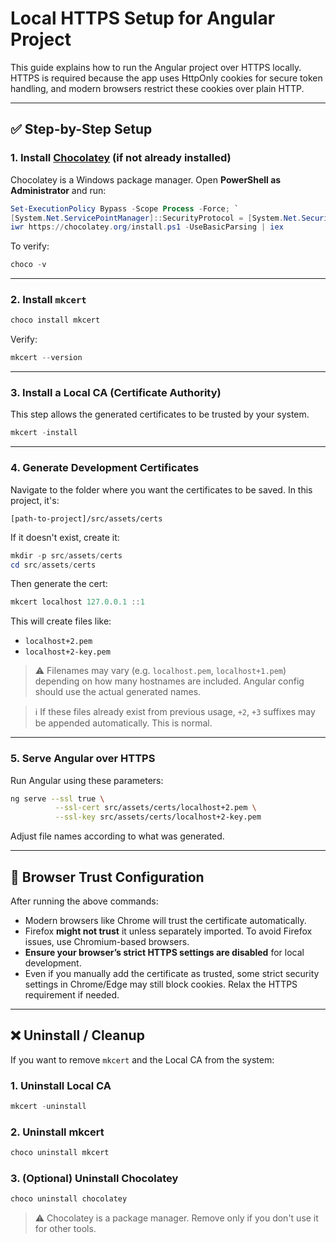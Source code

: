 # Local HTTPS Setup for Angular Project

This guide explains how to run the Angular project over HTTPS locally.
HTTPS is required because the app uses HttpOnly cookies for secure token handling, and modern browsers restrict these cookies over plain HTTP.

---

## ✅ Step-by-Step Setup

### 1. Install [Chocolatey](https://chocolatey.org/install) (if not already installed)

Chocolatey is a Windows package manager. Open **PowerShell as Administrator** and run:

```powershell
Set-ExecutionPolicy Bypass -Scope Process -Force; `
[System.Net.ServicePointManager]::SecurityProtocol = [System.Net.SecurityProtocolType]::Tls12; `
iwr https://chocolatey.org/install.ps1 -UseBasicParsing | iex
```

To verify:

```powershell
choco -v
```

---

### 2. Install `mkcert`

```powershell
choco install mkcert
```

Verify:

```powershell
mkcert --version
```

---

### 3. Install a Local CA (Certificate Authority)

This step allows the generated certificates to be trusted by your system.

```powershell
mkcert -install
```

---

### 4. Generate Development Certificates

Navigate to the folder where you want the certificates to be saved. In this project, it's:

```
[path-to-project]/src/assets/certs
```

If it doesn't exist, create it:

```powershell
mkdir -p src/assets/certs
cd src/assets/certs
```

Then generate the cert:

```powershell
mkcert localhost 127.0.0.1 ::1
```

This will create files like:

- `localhost+2.pem`
- `localhost+2-key.pem`

> ⚠️ Filenames may vary (e.g. `localhost.pem`, `localhost+1.pem`) depending on how many hostnames are included. Angular config should use the actual generated names.

> ℹ️ If these files already exist from previous usage, `+2`, `+3` suffixes may be appended automatically. This is normal.

---

### 5. Serve Angular over HTTPS

Run Angular using these parameters:

```bash
ng serve --ssl true \
          --ssl-cert src/assets/certs/localhost+2.pem \
          --ssl-key src/assets/certs/localhost+2-key.pem
```

Adjust file names according to what was generated.

---

## 📆 Browser Trust Configuration

After running the above commands:

- Modern browsers like Chrome will trust the certificate automatically.
- Firefox **might not trust** it unless separately imported. To avoid Firefox issues, use Chromium-based browsers.
- **Ensure your browser’s strict HTTPS settings are disabled** for local development.
- Even if you manually add the certificate as trusted, some strict security settings in Chrome/Edge may still block cookies. Relax the HTTPS requirement if needed.

---

## ❌ Uninstall / Cleanup

If you want to remove `mkcert` and the Local CA from the system:

### 1. Uninstall Local CA

```powershell
mkcert -uninstall
```

### 2. Uninstall mkcert

```powershell
choco uninstall mkcert
```

### 3. (Optional) Uninstall Chocolatey

```powershell
choco uninstall chocolatey
```

> ⚠️ Chocolatey is a package manager. Remove only if you don't use it for other tools.

